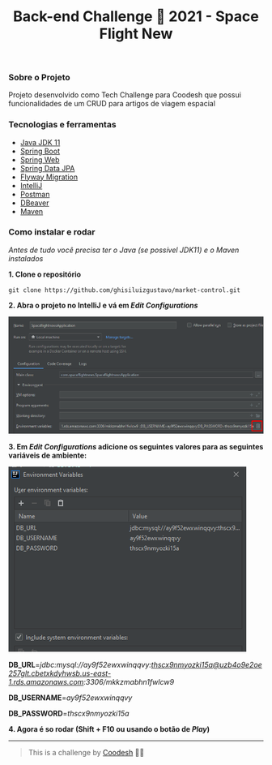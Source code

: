 
<h1 align="center"> Back-end Challenge 🏅 2021 - Space Flight New </h1>

<br>

### Sobre o Projeto

Projeto desenvolvido como Tech Challenge para Coodesh que possui
funcionalidades de um CRUD para artigos de viagem espacial

### Tecnologias e ferramentas

* [Java JDK 11](https://www.oracle.com/br/java/technologies/javase/jdk11-archive-downloads.html)
* [Spring Boot](https://spring.io/projects/spring-boot)
* [Spring Web](https://docs.spring.io/spring-boot/docs/2.6.1/reference/htmlsingle/#boot-features-developing-web-applications)
* [Spring Data JPA](https://docs.spring.io/spring-boot/docs/2.6.1/reference/htmlsingle/#boot-features-jpa-and-spring-data)
* [Flyway Migration](https://docs.spring.io/spring-boot/docs/2.6.1/reference/htmlsingle/#howto-execute-flyway-database-migrations-on-startup)
* [IntelliJ](https://www.jetbrains.com/pt-br/idea/)
* [Postman](https://www.postman.com/)
* [DBeaver](https://dbeaver.io/)
* [Maven](https://maven.apache.org/)

### Como instalar e rodar

*Antes de tudo você precisa ter o Java (se possível JDK11) e o Maven instalados*

**1. Clone o repositório**
   ```
   git clone https://github.com/ghisiluizgustavo/market-control.git
   ```
**2. Abra o projeto no IntelliJ e vá em *Edit Configurations***

![Alt Text](assets/edit-config.png)

**3. Em *Edit Configurations* adicione os seguintes valores para as seguintes
variáveis de ambiente:**
   
![Alt Text](assets/env-var.png)
   
**DB_URL**=*jdbc:mysql://ay9f52ewxwinqqvy:thscx9nmyozki15a@uzb4o9e2oe257glt.cbetxkdyhwsb.us-east-1.rds.amazonaws.com:3306/mkkzmabhn1fwlcw9*

**DB_USERNAME**=*ay9f52ewxwinqqvy*

**DB_PASSWORD**=*thscx9nmyozki15a*

**4. Agora é so rodar (Shift + F10 ou usando o botão de _Play_)**

<hr>

>This is a challenge by [Coodesh](https://coodesh.com/) 👨‍💻